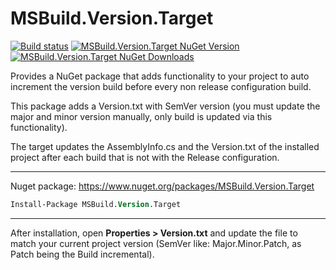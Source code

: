 # MSBuild.Version.Target

[![Build status](https://ci.appveyor.com/api/projects/status/bfwtumc7xs6sfh0m?svg=true)](https://ci.appveyor.com/project/guibranco/msbuild-version-target)
[![MSBuild.Version.Target NuGet Version](https://img.shields.io/nuget/v/MSBuild.Version.Target.svg)](https://www.nuget.org/packages/MSBuild.Version.Target/)
[![MSBuild.Version.Target NuGet Downloads](https://img.shields.io/nuget/dt/MSBuild.Version.Target.svg)](https://www.nuget.org/packages/MSBuild.Version.Target/)

Provides a NuGet package that adds functionality to your project to auto increment the version build before every non release configuration build. 

This package adds a Version.txt with SemVer version (you must update the major and minor version manually, only build is updated via this functionality). 

The target updates the AssemblyInfo.cs and the Version.txt of the installed project after each build that is not with the Release configuration. 

----------

Nuget package: https://www.nuget.org/packages/MSBuild.Version.Target


```ps
Install-Package MSBuild.Version.Target
```

----------

After installation, open **Properties > Version.txt** and update the file to match your current project version (SemVer like: Major.Minor.Patch, as Patch being the Build incremental).
